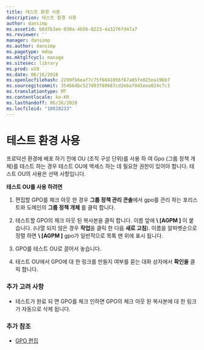 ```yaml
---
title: 테스트 환경 사용
description: 테스트 환경 사용
author: dansimp
ms.assetid: b8d7b3ee-030a-4b5b-8223-4a3276fd47a7
ms.reviewer: ''
manager: dansimp
ms.author: dansimp
ms.pagetype: mdop
ms.mktglfcycl: manage
ms.sitesec: library
ms.prod: w10
ms.date: 06/16/2016
ms.openlocfilehash: 2299fb6eaf7c75f6841056f67a05fe025ea19bb7
ms.sourcegitcommit: 354664bc527d93f80687cd2eba70d1eea024c7c3
ms.translationtype: MT
ms.contentlocale: ko-KR
ms.lasthandoff: 06/26/2020
ms.locfileid: "10818233"
---
```

# 테스트 환경 사용


프로덕션 환경에 배포 하기 전에 OU (조직 구성 단위)를 사용 하 여 Gpo (그룹 정책 개체)를 테스트 하는 경우 테스트 OU에 액세스 하는 데 필요한 권한이 있어야 합니다. 테스트 OU의 사용은 선택 사항입니다.

**테스트 OU를 사용 하려면**

1.  편집할 GPO를 체크 아웃 한 경우 **그룹 정책 관리 콘솔**에서 gpo를 관리 하는 포리스트와 도메인의 **그룹 정책 개체** 를 클릭 합니다.

2.  테스트할 GPO의 체크 아웃 된 복사본을 클릭 합니다. 이름 앞에 **\ [AGPM \]** 이 붙습니다. (나열 되지 않은 경우 **작업**을 클릭 한 다음 **새로 고침**). 이름을 알파벳순으로 정렬 하면 **\ [AGPM \]** gpo가 일반적으로 목록 맨 위에 표시 됩니다.

3.  GPO를 테스트 OU로 끌어서 놓습니다.

4.  테스트 OU에서 GPO에 대 한 링크를 만들지 여부를 묻는 대화 상자에서 **확인을** 클릭 합니다.

### 추가 고려 사항

-   테스트가 완료 되 면 GPO를 체크 인하면 GPO의 체크 아웃 된 복사본에 대 한 링크가 자동으로 삭제 됩니다.

### 추가 참조

-   [GPO 편집](editing-a-gpo.md)

 

 





